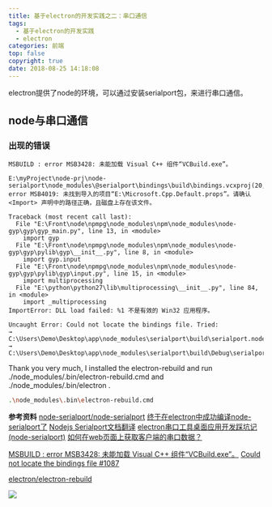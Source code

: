 ```yaml
---
title: 基于electron的开发实践之二：串口通信
tags:
  - 基于electron的开发实践
  - electron
categories: 前端
top: false
copyright: true
date: 2018-08-25 14:18:08
---
```

electron提供了node的环境，可以通过安装serialport包，来进行串口通信。
<!--more-->
## node与串口通信
### 出现的错误
```
MSBUILD : error MSB3428: 未能加载 Visual C++ 组件“VCBuild.exe”。
```

```
E:\myProject\node-prj\node-serialport\node_modules\@serialport\bindings\build\bindings.vcxproj(20,3): error MSB4019: 未找到导入的项目“E:\Microsoft.Cpp.Default.props”。请确认 <Import> 声明中的路径正确，且磁盘上存在该文件。

```

```
Traceback (most recent call last):
  File "E:\Front\node\npmpg\node_modules\npm\node_modules\node-gyp\gyp\gyp_main.py", line 13, in <module>
    import gyp
  File "E:\Front\node\npmpg\node_modules\npm\node_modules\node-gyp\gyp\pylib\gyp\__init__.py", line 8, in <module>
    import gyp.input
  File "E:\Front\node\npmpg\node_modules\npm\node_modules\node-gyp\gyp\pylib\gyp\input.py", line 15, in <module>
    import multiprocessing
  File "E:\python\python27\lib\multiprocessing\__init__.py", line 84, in <module>
    import _multiprocessing
ImportError: DLL load failed: %1 不是有效的 Win32 应用程序。

```

```
Uncaught Error: Could not locate the bindings file. Tried:
→ C:\Users\Demo\Desktop\app\node_modules\serialport\build\serialport.node
→ C:\Users\Demo\Desktop\app\node_modules\serialport\build\Debug\serialport.node
```
Thank you very much, I installed the electron-rebuild and run ./node_modules/.bin/electron-rebuild.cmd and ./node_modules/.bin/electron .
```bash
.\node_modules\.bin\electron-rebuild.cmd
```

**参考资料**
[node-serialport/node-serialport](https://github.com/node-serialport/node-serialport)
[终于在electron中成功编译node-serialport了](https://www.jianshu.com/p/696fbdeb5b8a)
[Nodejs Serialport文档翻译](https://www.jianshu.com/p/65e2afa199f9)
[electron串口工具桌面应用开发踩坑记(node-serialport)](https://cnodejs.org/topic/5a430931749e665a378f9192)
[如何在web页面上获取客户端的串口数据？](https://www.zhihu.com/question/53168610/answer/133789563)

[MSBUILD : error MSB3428: 未能加载 Visual C++ 组件“VCBuild.exe”。](https://www.jianshu.com/p/03b93d32f015)
[Could not locate the bindings file #1087](https://github.com/node-serialport/node-serialport/issues/1087)

[electron/electron-rebuild](https://github.com/electron/electron-rebuild)

![](http://static.zhyjor.com/wexin.png)
